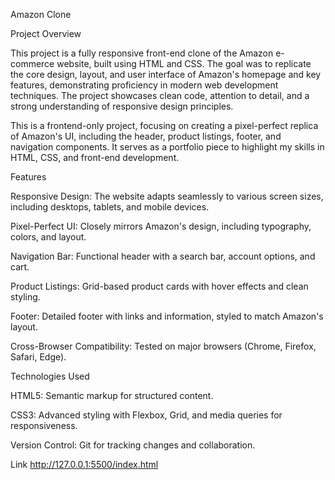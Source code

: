 Amazon Clone 



Project Overview

This project is a fully responsive front-end clone of the Amazon e-commerce website, built using HTML and CSS. The goal was to replicate the core design, layout, and user interface of Amazon's homepage and key features, demonstrating proficiency in modern web development techniques. The project showcases clean code, attention to detail, and a strong understanding of responsive design principles.

This is a frontend-only project, focusing on creating a pixel-perfect replica of Amazon's UI, including the header, product listings, footer, and navigation components. It serves as a portfolio piece to highlight my skills in HTML, CSS, and front-end development.

Features





Responsive Design: The website adapts seamlessly to various screen sizes, including desktops, tablets, and mobile devices.



Pixel-Perfect UI: Closely mirrors Amazon's design, including typography, colors, and layout.



Navigation Bar: Functional header with a search bar, account options, and cart.



Product Listings: Grid-based product cards with hover effects and clean styling.



Footer: Detailed footer with links and information, styled to match Amazon's layout.



Cross-Browser Compatibility: Tested on major browsers (Chrome, Firefox, Safari, Edge).

Technologies Used





HTML5: Semantic markup for structured content.



CSS3: Advanced styling with Flexbox, Grid, and media queries for responsiveness.



Version Control: Git for tracking changes and collaboration.



Link http://127.0.0.1:5500/index.html


